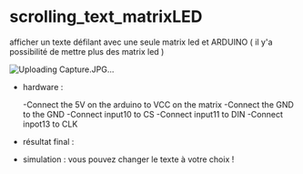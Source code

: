 # scrolling_text_matrixLED
afficher un texte défilant avec  une seule matrix led et ARDUINO ( il y'a possibilité de mettre plus des matrix led )

![Uploading Capture.JPG…]()


- hardware : 




     -Connect the 5V on the arduino to VCC on the matrix
      -Connect the GND to the GND
       -Connect input10 to CS
            -Connect input11 to DIN
            -Connect inpot13 to CLK

- résultat final :  

- simulation : 
vous pouvez changer le texte à votre choix ! 

